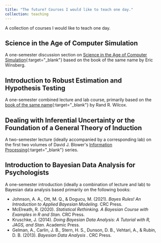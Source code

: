 ```yaml
---
title: "The future? Courses I would like to teach one day."
collection: teaching
---
```


A collection of courses I would like to teach one day.

Science in the Age of Computer Simulation
------
A one-semester discussion section on [Science in the Age of Computer Simulation](https://press.uchicago.edu/ucp/books/book/chicago/S/bo9003670.html){:target="_blank"} based on the book of the same name by Eric Winsberg.

Introduction to Robust Estimation and Hypothesis Testing
------
A one-semester combined lecture and lab course, primarily based on the [book of the same name](https://www.sciencedirect.com/book/9780123869838/introduction-to-robust-estimation-and-hypothesis-testing){:target="_blank"} by Rand R. Wilcox.

Dealing with Inferential Uncertainty or the Foundation of a General Theory of Induction
------
A two-semester lecture (ideally accompanied by a corresponding lab) on the first two volumes of David J. Blower's [Information Processing](https://www.bayesinaction.nl/books-david-j-blower/){:target="_blank"} series.

Introduction to Bayesian Data Analysis for Psychologists
------
A one-semester introduction (ideally a combination of lecture and lab) to Bayesian data analysis based primarily on the following books:

- Johnson, A. A., Ott, M. Q., & Dogucu, M. (2021). <i> Bayes Rules! An Introduction to Applied Bayesian Modeling. </i> CRC Press.
- McElreath, R. (2020). <i> Statistical Rethinking. A Bayesian Course with Examples in R and Stan. </i> CRC Press.
- Kruschke, J. (2014). <i> Doing Bayesian Data Analysis: A Tutorial with R, JAGS, and Stan. </i> Academic Press.
- Gelman, A., Carlin, J. B., Stern, H. S., Dunson, D. B., Vehtari, A., & Rubin, D. B. (2013). <i> Bayesian Data Analysis </i>. CRC Press.
